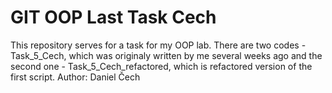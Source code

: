 # GIT OOP Last Task Cech

This repository serves for a task for my OOP lab. There are two codes - Task_5_Cech, which was originaly written by me several weeks ago and the second one - Task_5_Cech_refactored, which is refactored version of the first script. Author: Daniel Čech